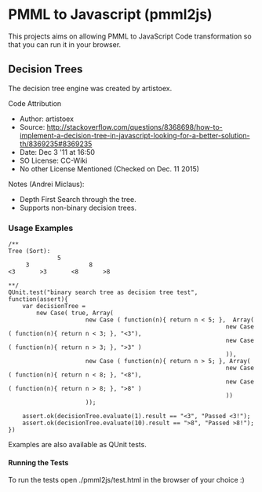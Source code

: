 # PMML to Javascript (pmml2js)

This projects aims on allowing PMML to JavaScript Code transformation so that you can run it in your browser.

## Decision Trees

The decision tree engine was created by artistoex.

Code Attribution

* Author: artistoex
* Source: http://stackoverflow.com/questions/8368698/how-to-implement-a-decision-tree-in-javascript-looking-for-a-better-solution-th/8369235#8369235
* Date:  Dec 3 '11 at 16:50
* SO License: CC-Wiki
* No other License Mentioned (Checked on Dec. 11 2015)

Notes (Andrei Miclaus):

* Depth First Search through the tree.
* Supports non-binary decision trees.

### Usage Examples

```
/**
Tree (Sort):
              5
     3                 8
<3       >3       <8       >8

**/
QUnit.test("binary search tree as decision tree test", function(assert){
    var decisionTree = 
        new Case( true, Array(
                      new Case ( function(n){ return n < 5; },  Array(
                                                              new Case ( function(n){ return n < 3; }, "<3"),
                                                              new Case ( function(n){ return n > 3; }, ">3" )
                                                              )),
                      new Case ( function(n){ return n > 5; }, Array(
                                                              new Case ( function(n){ return n < 8; }, "<8"),
                                                              new Case ( function(n){ return n > 8; }, ">8" )
                                                              ))
                      ));

    assert.ok(decisionTree.evaluate(1).result == "<3", "Passed <3!");
    assert.ok(decisionTree.evaluate(10).result == ">8", "Passed >8!");
})
```

Examples are also available as QUnit tests.

#### Running the Tests 

To run the tests open ./pmml2js/test.html in the browser of your choice :)